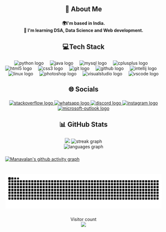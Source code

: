 <h2 align="center">💫 About Me</h2>

###

<h4 align="center">🌍I'm based in India.<br>🧠 I'm learning DSA, Data Science and Web development.</h4>

###

<h2 align="center">💻Tech Stack</h2>

###

<div align="center">
  <img src="https://cdn.jsdelivr.net/gh/devicons/devicon/icons/python/python-original.svg" height="43" alt="python logo"  />
  <img width="12" />
  <img src="https://cdn.jsdelivr.net/gh/devicons/devicon/icons/java/java-original.svg" height="43" alt="java logo"  />
  <img width="12" />
  <img src="https://cdn.jsdelivr.net/gh/devicons/devicon/icons/mysql/mysql-original.svg" height="43" alt="mysql logo"  />
  <img width="12" />
  <img src="https://cdn.jsdelivr.net/gh/devicons/devicon/icons/cplusplus/cplusplus-original.svg" height="43" alt="cplusplus logo"  />
  <img width="12" />
  <img src="https://cdn.jsdelivr.net/gh/devicons/devicon/icons/html5/html5-original.svg" height="43" alt="html5 logo"  />
  <img width="12" />
  <img src="https://cdn.jsdelivr.net/gh/devicons/devicon/icons/css3/css3-original.svg" height="43" alt="css3 logo"  />
  <img width="12" />
  <img src="https://cdn.jsdelivr.net/gh/devicons/devicon/icons/git/git-original.svg" height="43" alt="git logo"  />
  <img width="12" />
  <img src="https://cdn.jsdelivr.net/gh/devicons/devicon/icons/github/github-original.svg" height="43" alt="github logo"  />
  <img width="12" />
  <img src="https://cdn.jsdelivr.net/gh/devicons/devicon/icons/intellij/intellij-original.svg" height="43" alt="intellij logo"  />
  <img width="12" />
  <img src="https://cdn.jsdelivr.net/gh/devicons/devicon/icons/linux/linux-original.svg" height="43" alt="linux logo"  />
  <img width="12" />
  <img src="https://cdn.jsdelivr.net/gh/devicons/devicon/icons/photoshop/photoshop-plain.svg" height="43" alt="photoshop logo"  />
  <img width="12" />
  <img src="https://cdn.jsdelivr.net/gh/devicons/devicon/icons/visualstudio/visualstudio-plain.svg" height="43" alt="visualstudio logo"  />
  <img width="12" />
  <img src="https://cdn.jsdelivr.net/gh/devicons/devicon/icons/vscode/vscode-original.svg" height="43" alt="vscode logo"  />
</div>

###

<h2 align="center">🌐 Socials</h2>

###

<div align="center">
  <a href="https://stackoverflow.com/users/17120050" target="_blank">
    <img src="https://img.shields.io/static/v1?message=Stackoverflow&logo=stackoverflow&label=&color=FE7A16&logoColor=white&labelColor=&style=for-the-badge" height="40" alt="stackoverflow logo"  />
  </a>
  <a href="https://wa.link/nefslm" target="_blank">
    <img src="https://img.shields.io/static/v1?message=Whatsapp&logo=whatsapp&label=&color=25D366&logoColor=white&labelColor=&style=for-the-badge" height="40" alt="whatsapp logo"  />
  </a>
  <a href="https://discordapp.com/users/1014603576330436778" target="_blank">
    <img src="https://img.shields.io/static/v1?message=Discord&logo=discord&label=&color=7289DA&logoColor=white&labelColor=&style=for-the-badge" height="40" alt="discord logo"  />
  </a>
  <a href="https://www.instagram.com/__nobodynose___/" target="_blank">
    <img src="https://img.shields.io/static/v1?message=Instagram&logo=instagram&label=&color=E4405F&logoColor=white&labelColor=&style=for-the-badge" height="40" alt="instagram logo"  />
  </a>
  <a href="mailto:vmanavalan2517@outlook.in" target="_blank">
    <img src="https://img.shields.io/static/v1?message=Outlook&logo=microsoft-outlook&label=&color=0078D4&logoColor=white&labelColor=&style=for-the-badge" height="40" alt="microsoft-outlook logo"  />
  </a>
</div>

###

<h2 align="center">📊 GitHub Stats</h2>

###

<div align="center">
  <img src="https://github-stats-alpha.vercel.app/api?username=Manavalan2517&cc=000&tc=fff&ic=fff&bc=000" height="150" >
  <img src="https://streak-stats.demolab.com?user=Manavalan2517&locale=en&mode=daily&theme=dracula&hide_border=false&border_radius=5" height="150" alt="streak graph" /> <br>
  <img src="https://github-readme-stats.vercel.app/api/top-langs?username=Manavalan2517&locale=en&hide_title=false&layout=compact&card_width=320&langs_count=5&theme=dracula&hide_border=false" height="150" alt="languages graph"  />
</div>

###
[![Manavalan's github activity graph](https://github-readme-activity-graph.vercel.app/graph?username=Manavalan2517&bg_color=000000&color=ffffff&line=51f565&point=ffffff&area=true&hide_border=true)](https://github.com/ashutosh00710/github-readme-activity-graph)
###

###

<br clear="both">

<img src="https://raw.githubusercontent.com/Manavalan2517/Manavalan2517/output/snake.svg" alt="Snake animation" />

###

<p align="center"> 
  Visitor count<br>
  <img src="https://profile-counter.glitch.me/sagar-viradiya/count.svg" />
</p>
